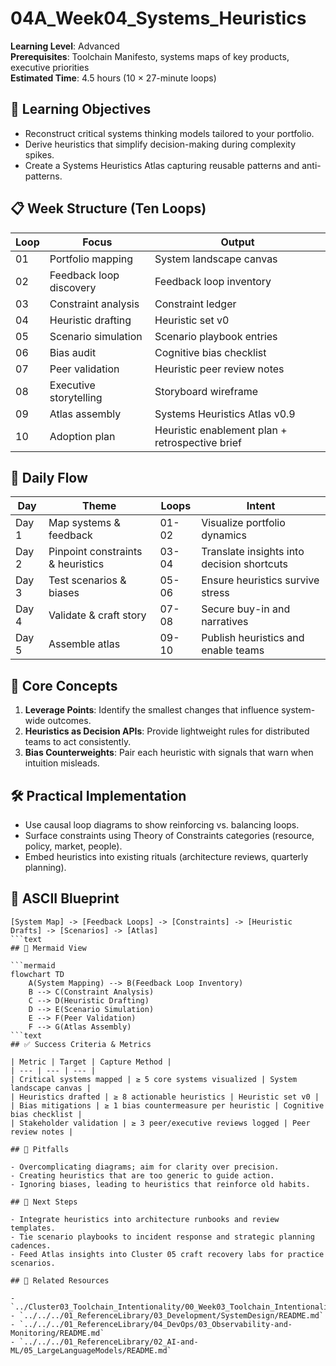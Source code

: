 ﻿# 04A_Week04_Systems_Heuristics

**Learning Level**: Advanced  
**Prerequisites**: Toolchain Manifesto, systems maps of key products, executive priorities  
**Estimated Time**: 4.5 hours (10 × 27-minute loops)

## 🎯 Learning Objectives

- Reconstruct critical systems thinking models tailored to your portfolio.
- Derive heuristics that simplify decision-making during complexity spikes.
- Create a Systems Heuristics Atlas capturing reusable patterns and anti-patterns.

## 📋 Week Structure (Ten Loops)

| Loop | Focus | Output |
| --- | --- | --- |
| 01 | Portfolio mapping | System landscape canvas |
| 02 | Feedback loop discovery | Feedback loop inventory |
| 03 | Constraint analysis | Constraint ledger |
| 04 | Heuristic drafting | Heuristic set v0 |
| 05 | Scenario simulation | Scenario playbook entries |
| 06 | Bias audit | Cognitive bias checklist |
| 07 | Peer validation | Heuristic peer review notes |
| 08 | Executive storytelling | Storyboard wireframe |
| 09 | Atlas assembly | Systems Heuristics Atlas v0.9 |
| 10 | Adoption plan | Heuristic enablement plan + retrospective brief |

## 🔄 Daily Flow

| Day | Theme | Loops | Intent |
| --- | --- | --- | --- |
| Day 1 | Map systems & feedback | 01-02 | Visualize portfolio dynamics |
| Day 2 | Pinpoint constraints & heuristics | 03-04 | Translate insights into decision shortcuts |
| Day 3 | Test scenarios & biases | 05-06 | Ensure heuristics survive stress |
| Day 4 | Validate & craft story | 07-08 | Secure buy-in and narratives |
| Day 5 | Assemble atlas | 09-10 | Publish heuristics and enable teams |

## 🧠 Core Concepts

1. **Leverage Points**: Identify the smallest changes that influence system-wide outcomes.
2. **Heuristics as Decision APIs**: Provide lightweight rules for distributed teams to act consistently.
3. **Bias Counterweights**: Pair each heuristic with signals that warn when intuition misleads.

## 🛠️ Practical Implementation

- Use causal loop diagrams to show reinforcing vs. balancing loops.
- Surface constraints using Theory of Constraints categories (resource, policy, market, people).
- Embed heuristics into existing rituals (architecture reviews, quarterly planning).

## 📐 ASCII Blueprint

```text
[System Map] -> [Feedback Loops] -> [Constraints] -> [Heuristic Drafts] -> [Scenarios] -> [Atlas]
```text
## 🧩 Mermaid View

```mermaid
flowchart TD
    A(System Mapping) --> B(Feedback Loop Inventory)
    B --> C(Constraint Analysis)
    C --> D(Heuristic Drafting)
    D --> E(Scenario Simulation)
    E --> F(Peer Validation)
    F --> G(Atlas Assembly)
```text
## ✅ Success Criteria & Metrics

| Metric | Target | Capture Method |
| --- | --- | --- |
| Critical systems mapped | ≥ 5 core systems visualized | System landscape canvas |
| Heuristics drafted | ≥ 8 actionable heuristics | Heuristic set v0 |
| Bias mitigations | ≥ 1 bias countermeasure per heuristic | Cognitive bias checklist |
| Stakeholder validation | ≥ 3 peer/executive reviews logged | Peer review notes |

## 🚧 Pitfalls

- Overcomplicating diagrams; aim for clarity over precision.
- Creating heuristics that are too generic to guide action.
- Ignoring biases, leading to heuristics that reinforce old habits.

## 🧵 Next Steps

- Integrate heuristics into architecture runbooks and review templates.
- Tie scenario playbooks to incident response and strategic planning cadences.
- Feed Atlas insights into Cluster 05 craft recovery labs for practice scenarios.

## 🔗 Related Resources

- `../Cluster03_Toolchain_Intentionality/00_Week03_Toolchain_Intentionality.md`
- `../../../01_ReferenceLibrary/03_Development/SystemDesign/README.md`
- `../../../01_ReferenceLibrary/04_DevOps/03_Observability-and-Monitoring/README.md`
- `../../../01_ReferenceLibrary/02_AI-and-ML/05_LargeLanguageModels/README.md`
